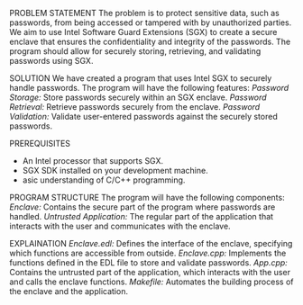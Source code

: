 PROBLEM STATEMENT
   The problem is to protect sensitive data, such as passwords, from being accessed or tampered with by unauthorized parties. We aim to use Intel Software Guard Extensions (SGX) to create a secure enclave that ensures the confidentiality and integrity of the passwords. The program should allow for securely storing, retrieving, and validating passwords using SGX.

SOLUTION
We  have created a program that uses Intel SGX to securely handle passwords. The program will have the following features:
     *Password Storage:* Store passwords securely within an SGX enclave.
     *Password Retrieval:* Retrieve passwords securely from the enclave.
     *Password Validation:* Validate user-entered passwords against the securely stored passwords.

 PREREQUISITES
* An Intel processor that supports SGX.
*  SGX SDK installed on your development machine.
* asic understanding of C/C++ programming.

PROGRAM STRUCTURE
The program will have the following components:
 *Enclave:* Contains the secure part of the program where passwords are handled.
*Untrusted Application:* The regular part of the application that interacts with the user and communicates with the enclave.

EXPLAINATION
 *Enclave.edl:* Defines the interface of the enclave, specifying which functions are accessible from outside.
 *Enclave.cpp:* Implements the functions defined in the EDL file to store and validate passwords.
 *App.cpp:* Contains the untrusted part of the application, which interacts with the user and calls the enclave functions.
 *Makefile:* Automates the building process of the enclave and the application.
